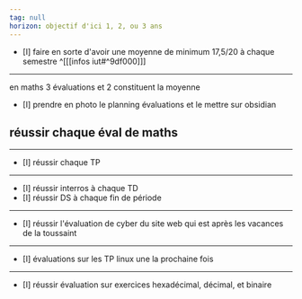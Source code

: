 ```yaml
---
tag: null
horizon: objectif d'ici 1, 2, ou 3 ans
---
```

- [I] faire en sorte d'avoir une moyenne de minimum 17,5/20 à chaque semestre ^[[[infos iut#^9df000]]]
___
en maths 3 évaluations et 2 constituent la moyenne
- [I] prendre en photo le planning évaluations et le mettre sur obsidian
## réussir chaque éval de maths
___
- [I] réussir chaque TP
___
- [I] réussir interros à chaque TD
- [I] réussir DS à chaque fin de période
___
- [I] réussir l'évaluation de cyber du site web qui est après les vacances de la toussaint
___
- [I] évaluations sur les TP linux
une la prochaine fois
___
- [I] réussir évaluation sur exercices hexadécimal, décimal, et binaire
